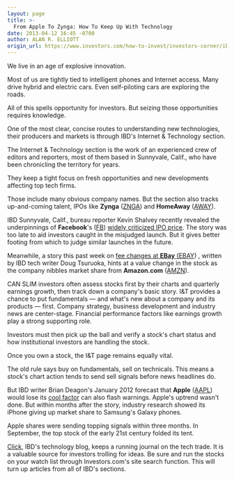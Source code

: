 ```yaml
---
layout: page
title: >-
  From Apple To Zynga: How To Keep Up With Technology
date: 2013-04-12 16:45 -0700
author: ALAN R. ELLIOTT
origin_url: https://www.investors.com/how-to-invest/investors-corner/ibd-internet-technology-section
---
```





We live in an age of explosive innovation.


Most of us are tightly tied to intelligent phones and Internet access. Many drive hybrid and electric cars. Even self-piloting cars are exploring the roads.


All of this spells opportunity for investors. But seizing those opportunities requires knowledge.


One of the most clear, concise routes to understanding new technologies, their producers and markets is through IBD's Internet & Technology section.


The Internet & Technology section is the work of an experienced crew of editors and reporters, most of them based in Sunnyvale, Calif., who have been chronicling the territory for years.


They keep a tight focus on fresh opportunities and new developments affecting top tech firms.


Those include many obvious company names. But the section also tracks up-and-coming talent, IPOs like **Zynga** ([ZNGA](https://research.investors.com/quote.aspx?symbol=ZNGA)) and **HomeAway** ([AWAY](https://research.investors.com/quote.aspx?symbol=AWAY)).


IBD Sunnyvale, Calif., bureau reporter Kevin Shalvey recently revealed the underpinnings of **Facebook**'s ([FB](https://research.investors.com/quote.aspx?symbol=FB)) [widely criticized IPO price](http://news.investors.com/technology/040513-650771-facebook-confidential-ipo-letters-to-sec.htm). The story was too late to aid investors caught in the misjudged launch. But it gives better footing from which to judge similar launches in the future.


Meanwhile, a story this past week on [fee changes at **EBay** (](http://news.investors.com/technology-tech-exec-qanda/041013-651385-ebay-challenges-amazon-with-seller-fee-overhaul.htm?ref=HPLNews)[EBAY](https://research.investors.com/quote.aspx?symbol=EBAY)) , written by IBD tech writer Doug Tsuruoka, hints at a value change in the stock as the company nibbles market share from **Amazon.com** ([AMZN](https://research.investors.com/quote.aspx?symbol=AMZN)).


CAN SLIM investors often assess stocks first by their charts and quarterly earnings growth, then track down a company's basic story. I&T provides a chance to put fundamentals — and what's new about a company and its products — first. Company strategy, business development and industry news are center-stage. Financial performance factors like earnings growth play a strong supporting role.


Investors must then pick up the ball and verify a stock's chart status and how institutional investors are handling the stock.


Once you own a stock, the I&T page remains equally vital.


The old rule says buy on fundamentals, sell on technicals. This means a stock's chart action tends to send sell signals before news headlines do.


But IBD writer Brian Deagon's January 2012 forecast that **Apple** ([AAPL](https://research.investors.com/quote.aspx?symbol=AAPL)) would lose its [cool factor](http://news.investors.com/technology/010412-596371-2012-predictions-includes-woes-for-apple-google.htm) can also flash warnings. Apple's uptrend wasn't done. But within months after the story, industry research showed its iPhone giving up market share to Samsung's Galaxy phones.


Apple shares were sending topping signals within three months. In September, the top stock of the early 21st century folded its tent.


[Click](https://www.investors.com/click/?nav=NewsClick), IBD's technology blog, keeps a running journal on the tech trade. It is a valuable source for investors trolling for ideas. Be sure and run the stocks on your watch list through Investors.com's site search function. This will turn up articles from all of IBD's sections.




